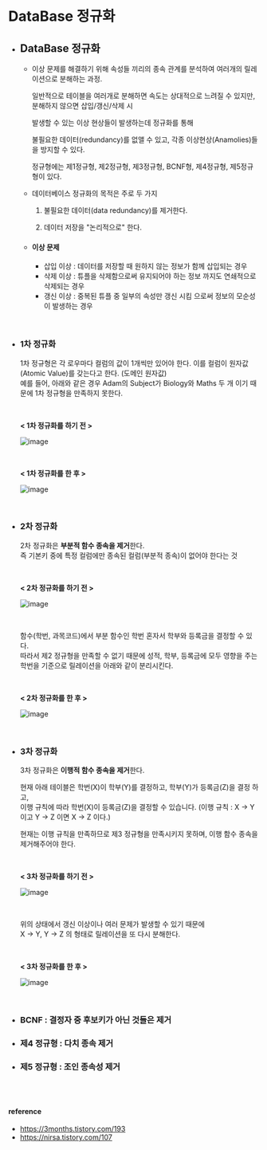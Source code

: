 # DataBase 정규화

+ ## DataBase 정규화
  + 이상 문제를 해결하기 위해 속성들 끼리의 종속 관계를 분석하여 여러개의 릴레이션으로 분해하는 과정.    
  
    일반적으로 테이블을 여러개로 분해하면 속도는 상대적으로 느려질 수 있지만, 분해하지 않으면 삽입/갱신/삭제 시   
    
    발생할 수 있는 이상 현상들이 발생하는데 정규화를 통해   
    
    불필요한 데이터(redundancy)를 없앨 수 있고,  각종 이상현상(Anamolies)들을 방지할 수 있다.
    
    정규형에는 제1정규형, 제2정규형, 제3정규형, BCNF형, 제4정규형, 제5정규형이 있다.
  
  
  + 데이터베이스 정규화의 목적은 주로 두 가지

    1. 불필요한 데이터(data redundancy)를 제거한다.

    2. 데이터 저장을 "논리적으로" 한다.

  + #### 이상 문제

    + 삽입 이상 : 데이터를 저장할 때 원하지 않는 정보가 함께 삽입되는 경우
    + 삭제 이상 : 튜플을 삭제함으로써 유지되어야 하는 정보 까지도 연쇄적으로 삭제되는 경우
    + 갱신 이상 : 중복된 튜플 중 일부의 속성만 갱신 시킴 으로써 정보의 모순성이 발생하는 경우

<br>

+ ### 1차 정규화

  1차 정규형은 각 로우마다 컬럼의 값이 1개씩만 있어야 한다. 이를 컬럼이 원자값(Atomic Value)를 갖는다고 한다. (도메인 원자값)    
  예를 들어, 아래와 같은 경우 Adam의 Subject가 Biology와 Maths 두 개 이기 때문에 1차 정규형을 만족하지 못한다.
  
  <br>
  
  **< 1차 정규화를 하기 전 >**
  
  ![image](https://user-images.githubusercontent.com/73928346/126906308-e16aae69-6414-4990-bb7e-10c6034af063.png)
  
  <br>
  
  **< 1차 정규화를 한 후 >**

  ![image](https://user-images.githubusercontent.com/73928346/126906666-674d4420-57aa-44c4-874b-766e703bf1c3.png)

<br>

+ ### 2차 정규화

  2차 정규화은 **부분적 함수 종속을 제거**한다.   
  즉 기본키 중에 특정 컬럼에만 종속된 컬럼(부분적 종속)이 없어야 한다는 것   
  
  <br>
  
  **< 2차 정규화를 하기 전 >**
  
  ![image](https://user-images.githubusercontent.com/73928346/126906644-ea9d4705-9ab6-4379-a5e5-1a06163c0419.png)
  
  <br>
  
  함수(학번, 과목코드)에서 부분 함수인 학번 혼자서 학부와 등록금을 결정할 수 있다.   
  따라서 제2 정규형을 만족할 수 없기 때문에 성적, 학부, 등록금에 모두 영향을 주는 학번을 기준으로 릴레이션을 아래와 같이 분리시킨다.
  
  <br>
  
  **< 2차 정규화를 한 후 >**
  
  ![image](https://user-images.githubusercontent.com/73928346/126906648-8c0c1f0c-2f0d-4ed0-beef-1a71fd1d31eb.png)

<br>

+ ### 3차 정규화
  3차 정규화은 **이행적 함수 종속을 제거**한다.   
  
  현재 아래 테이블은 학번(X)이 학부(Y)를 결정하고, 학부(Y)가 등록금(Z)을 결정 하고,    
  이행 규칙에 따라 학번(X)이 등록금(Z)을 결정할 수 있습니다. (이행 규칙 : X → Y 이고 Y → Z 이면 X → Z 이다.)   

  현재는 이행 규칙을 만족하므로 제3 정규형을 만족시키지 못하며, 이행 함수 종속을 제거해주어야 한다.

  <br>
  
  **< 3차 정규화를 하기 전 >**
  
  ![image](https://user-images.githubusercontent.com/73928346/126906968-5f04fad0-fecc-43c4-8d8e-eee103c7d151.png)
  
  <br>
  
  위의 상태에서 갱신 이상이나 여러 문제가 발생할 수 있기 때문에   
  X → Y, Y → Z 의 형태로 릴레이션을 또 다시 분해한다.   
  
  <br>
  
  **< 3차 정규화를 한 후 >**   
  
  ![image](https://user-images.githubusercontent.com/73928346/126907001-cbee53f1-63a1-43fd-b8c5-997bf0836654.png)

<br>

+ ### BCNF : 결정자 중 후보키가 아닌 것들은 제거
+ ### 제4 정규형 : 다치 종속 제거
+ ### 제5 정규형 : 조인 종속성 제거


<br>
<br>


#### reference
+ https://3months.tistory.com/193
+ https://nirsa.tistory.com/107